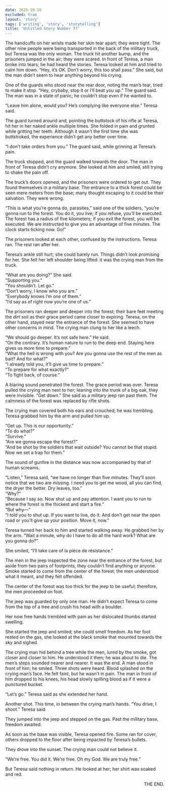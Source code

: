 ```yaml
---
date: 2025-10-19
excluded: true
layout: 'story'
tags: ['writing', 'story', 'storytelling']
title: 'Untitled Story Number 77'
---
```


The handcuffs on her wrists made her skin tear apart; they were tight. The other nine people were being transported in the back of the military truck, but Teresa was the only woman. The truck hit another bump, and the prisoners jumped in the air; they were scared. In front of Teresa, a man broke into tears; he had heard the stories. Teresa looked at him and tried to calm him down. “Hey, it’s OK. Don’t worry, this too shall pass.” She said, but the man didn’t seem to hear anything beyond his crying.

One of the guards who stood near the rear door, noting the man’s tear, tried to make it stop. “Hey, crybaby, stop it or I’ll beat you up.” The guard said. The man was in a state of panic; he couldn’t stop even if he wanted to.

“Leave him alone, would you? He’s complying like everyone else.” Teresa said.

The guard turned around and, pointing the buttstock of his rifle at Teresa, hit her in her naked ankle multiple times. She folded in pain and grunted while gritting her teeth. Although it wasn’t the first time she was buttstroked, the experience didn’t get any better over time.

“I don’t take orders from you.” The guard said, while grinning at Teresa’s pain.

The truck stopped, and the guard walked towards the door. The man in front of Teresa didn’t cry anymore. She looked at him and smiled, still trying to shake the pain off.

The truck’s doors opened, and the prisoners were ordered to get out. They found themselves in a military base. The entrance to a thick forest could be seen mere meters from the base; many thought escaping to it could be their salvation. They were wrong.

“This is what you’re gonna do, parasites,” said one of the soldiers, “you’re gonna run to the forest. You do it, you live; if you refuse, you’ll be executed. The forest has a radius of five kilometers; if you exit the forest, you will be executed. We are instructed to give you an advantage of five minutes. The clock starts ticking now. Go!”

The prisoners looked at each other, confused by the instructions. Teresa ran. The rest ran after her.

Teresa’s ankle still hurt; she could barely run. Things didn’t look promising for her. She felt her left shoulder being lifted: it was the crying man from the truck.

“What are you doing?” She said.  
“Supporting you.”  
“You shouldn’t. Let go.”  
“Don’t worry, I know who you are.”  
“Everybody knows I’m one of them.”  
“I’d say as of right now you’re one of us.”

The prisoners ran deeper and deeper into the forest; their bare feet meeting the dirt soil as their grace period came closer to expiring. Teresa, on the other hand, stayed near the entrance of the forest. She seemed to have other concerns in mind. The crying man clung to her like a leech.

“We should go deeper. It’s not safe here.” He said.  
“On the contrary. It’s human nature to run to the deep end. Staying here gives us more time to prepare.”  
“What the hell is wrong with you? Are you gonna use the rest of the men as bait? And for what?”  
“I already told you, it’ll give us time to prepare.”  
“To prepare for what exactly?”  
“To fight back, of course.”

A blaring sound penetrated the forest. The grace period was over. Teresa pulled the crying man next to her; leaning into the trunk of a big oak, they were invisible. “Get down.” She said as a military jeep ran past them. The calmness of the forest was replaced by rifle shots.

The crying man covered both his ears and crouched; he was trembling. Teresa grabbed him by the arm and pulled him up.

“Get up. This is our opportunity.”  
“To do what?”  
“Survive.”  
“Are we gonna escape the forest?”  
“And be shot by the soldiers that wait outside? You cannot be that stupid. Now we set a trap for them.”

The sound of gunfire in the distance was now accompanied by that of human screams.

“Listen,” Teresa said, “we have no longer than five minutes. They’ll soon notice that we two are missing. I need you to get me wood, all you can find, the dryer the better. Dry leaves, too.”  
“Why?”  
“Because I say so. Now shut up and pay attention. I want you to run to where the forest is the thickest and start a fire.”  
“But why—”  
“I told you to shut up. If you want to live, do it. And don’t get near the open road or you’ll give up your position. Move it, now.”

Teresa turned her back to him and started walking away. He grabbed her by the arm. “Wait a minute, why do I have to do all the hard work? What are you gonna do?”

She smiled, “I’ll take care of la pièce de résistance.”

The men in the jeep inspected the zone near the entrance of the forest, but aside from two pairs of footprints, they couldn’t find anything or anyone. Smoke started to come from the center of the forest; the men understood what it meant, and they felt offended.

The center of the forest was too thick for the jeep to be useful; therefore, the men proceeded on foot.

The jeep was guarded by only one man. He didn’t expect Teresa to come from the top of a tree and crush his head with a boulder.

Her now free hands trembled with pain as her dislocated thumbs started swelling.

She started the jeep and smiled; she could smell freedom. As her foot rested on the gas, she looked at the black smoke that mounted towards the sky and sighed.

The crying man hid behind a tree while the men, lured by the smoke, got closer and closer to him. He understood it then; he was about to die. The men’s steps sounded nearer and nearer. It was the end. A man stood in front of him; he smiled. Three shots were heard. Blood splashed on the crying man’s face. He felt faint, but he wasn’t in pain. The man in front of him dropped to his knees, his head slowly spilling blood as if it were a punctured bucket.

“Let’s go.” Teresa said as she extended her hand.

Another shot. This time, in between the crying man’s hands. “You drive, I shoot.” Teresa said.

They jumped into the jeep and stepped on the gas. Past the military base, freedom awaited.

As soon as the base was visible, Teresa opened fire. Some ran for cover, others dropped to the floor after being impacted by Teresa’s bullets.

They drove into the sunset. The crying man could not believe it.

“We’re free. You did it. We’re free. Oh my God. We are truly free.”

But Teresa said nothing in return. He looked at her; her shirt was soaked and red.

<p style="text-align:right">THE END.</p>
